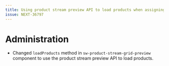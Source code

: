 ```yaml
---
title: Using product stream preview API to load products when assigning a dynamic product group to a category
issue: NEXT-36797
---
```

# Administration
* Changed `loadProducts` method in `sw-product-stream-grid-preview` component to use the product stream preview API to load products.
